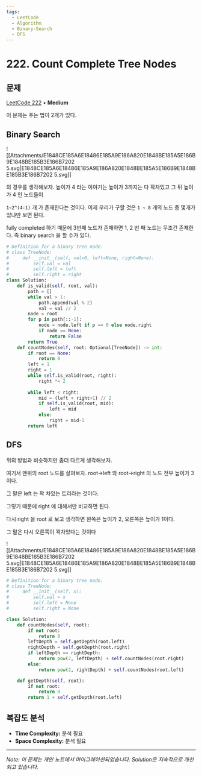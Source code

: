 ```yaml
---
tags:
  - LeetCode
  - Algorithm
  - Binary-Search
  - DFS
---
```


# 222. Count Complete Tree Nodes

## 문제

[LeetCode 222](https://leetcode.com/problems/count-complete-tree-nodes/) • **Medium**

이 문제는 푸는 법이 2개가 있다.

## Binary Search

![[Attachments/E1848CE185A6E18486E185A9E186A820E1848BE185A5E186B9E1848BE185B3E186B7202 5.svg|E1848CE185A6E18486E185A9E186A820E1848BE185A5E186B9E1848BE185B3E186B7202 5.svg]]

의 경우를 생각해보자. 높이가 4 라는 이야기는 높이가 3까지는 다 꽉차있고 그 뒤 높이가 4 인 노드들이

`1~2^(4-1)` 개 가 존재한다는 것이다. 이제 우리가 구할 것은 `1 ~ 8` 개의 노드 중 몇개가 있냐만 보면 된다.

fully completed 하기 때문에 3번째 노드가 존재하면 1, 2 번 째 노드는 무조건 존재한다. 즉 binary search 을 할 수가 있다.

```python
# Definition for a binary tree node.
# class TreeNode:
#     def __init__(self, val=0, left=None, right=None):
#         self.val = val
#         self.left = left
#         self.right = right
class Solution:
    def is_valid(self, root, val):
        path = []
        while val > 1:
            path.append(val % 2)
            val = val // 2
        node = root
        for p in path[::-1]:
            node = node.left if p == 0 else node.right
            if node == None:
                return False
        return True
    def countNodes(self, root: Optional[TreeNode]) -> int:
        if root == None:
            return 0
        left = 1
        right = 1
        while self.is_valid(root, right):
            right *= 2
        
        while left < right:
            mid = (left + right+1) // 2
            if self.is_valid(root, mid):
                left = mid
            else:
                right = mid-1
        return left
```

## DFS

위의 방법과 비슷하지만 좀더 다르게 생각해보자.

여기서 맨위의 root 노드를 살펴보자. root→left 와 root→right 의 노드 전부 높이가 3이다.

그 말은 left 는 꽉 차있는 트리라는 것이다.

그렇기 때문에 right 에 대해서만 비교하면 된다.

다시 right 을 root 로 보고 생각하면 왼쪽은 높이가 2, 오른쪽은 높이가 1이다.

그 말은 다시 오른쪽이 꽉차있다는 것이다

![[Attachments/E1848CE185A6E18486E185A9E186A820E1848BE185A5E186B9E1848BE185B3E186B7202 5.svg|E1848CE185A6E18486E185A9E186A820E1848BE185A5E186B9E1848BE185B3E186B7202 5.svg]]

```python
# Definition for a binary tree node.
# class TreeNode:
#     def __init__(self, x):
#         self.val = x
#         self.left = None
#         self.right = None

class Solution:
    def countNodes(self, root):
        if not root:
            return 0
        leftDepth = self.getDepth(root.left)
        rightDepth = self.getDepth(root.right)
        if leftDepth == rightDepth:
            return pow(2, leftDepth) + self.countNodes(root.right)
        else:
            return pow(2, rightDepth) + self.countNodes(root.left)

    def getDepth(self, root):
        if not root:
            return 0
        return 1 + self.getDepth(root.left)
```

## 복잡도 분석

- **Time Complexity:** 분석 필요
- **Space Complexity:** 분석 필요

---

*Note: 이 문제는 개인 노트에서 마이그레이션되었습니다. Solution은 지속적으로 개선되고 있습니다.*
